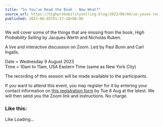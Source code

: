 ```yaml
---
title: "So You’ve Read the Book - Now What?"
source_url: https://highprobabilityselling.blog/2023/08/04/so-youve-read-the-book-now-what
published: 2023-08-05T01:57:28+00:00
---
```

We will cover some of the things that are missing from the book, *High Probability Selling* by Jacques Werth and Nicholas Ruben. 


A live and interactive discussion on Zoom. Led by Paul Bunn and Carl Ingalls. 


Date \= Wednesday 9 August 2023  
Time \= 10am to 11am, USA Eastern Time (same as New York City)


The recording of this session will be made available to the participants. 


If you want to attend this event, you may register for it by entering your contact information on [this registration form](https://www.highprobsell.com/sign-up/) by Tue 8 Aug at the latest. We will then send you the Zoom link and instructions. No charge. 


### Like this:

Like Loading...
